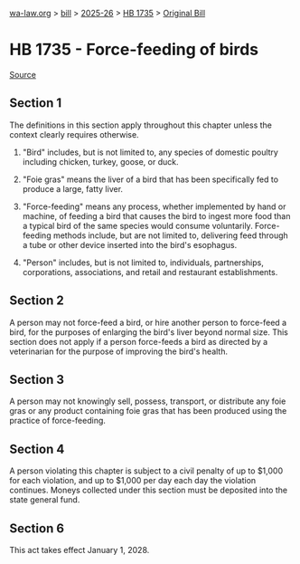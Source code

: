 [wa-law.org](/) > [bill](/bill/) > [2025-26](/bill/2025-26/) > [HB 1735](/bill/2025-26/hb/1735/) > [Original Bill](/bill/2025-26/hb/1735/1/)

# HB 1735 - Force-feeding of birds

[Source](http://lawfilesext.leg.wa.gov/biennium/2025-26/Pdf/Bills/House%20Bills/1735.pdf)

## Section 1
The definitions in this section apply throughout this chapter unless the context clearly requires otherwise.

1. "Bird" includes, but is not limited to, any species of domestic poultry including chicken, turkey, goose, or duck.

2. "Foie gras" means the liver of a bird that has been specifically fed to produce a large, fatty liver.

3. "Force-feeding" means any process, whether implemented by hand or machine, of feeding a bird that causes the bird to ingest more food than a typical bird of the same species would consume voluntarily. Force-feeding methods include, but are not limited to, delivering feed through a tube or other device inserted into the bird's esophagus.

4. "Person" includes, but is not limited to, individuals, partnerships, corporations, associations, and retail and restaurant establishments.

## Section 2
A person may not force-feed a bird, or hire another person to force-feed a bird, for the purposes of enlarging the bird's liver beyond normal size. This section does not apply if a person force-feeds a bird as directed by a veterinarian for the purpose of improving the bird's health.

## Section 3
A person may not knowingly sell, possess, transport, or distribute any foie gras or any product containing foie gras that has been produced using the practice of force-feeding.

## Section 4
A person violating this chapter is subject to a civil penalty of up to $1,000 for each violation, and up to $1,000 per day each day the violation continues. Moneys collected under this section must be deposited into the state general fund.

## Section 6
This act takes effect January 1, 2028.
